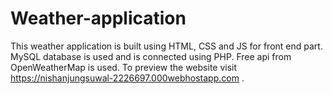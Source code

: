 # Weather-application
This weather application is built using HTML, CSS and JS for front end part. MySQL database is used and is connected using PHP. Free api from OpenWeatherMap is used. To preview the website visit  https://nishanjungsuwal-2226697.000webhostapp.com .
